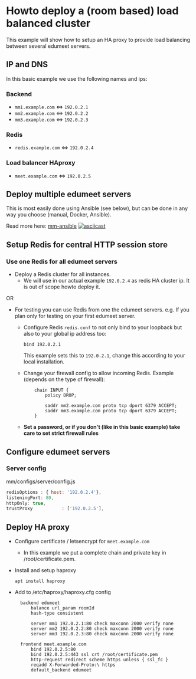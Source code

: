 # Howto deploy a (room based) load balanced cluster

This example will show how to setup an HA proxy to provide load balancing between several
edumeet servers.

## IP and DNS

In this basic example we use the following names and ips:

### Backend

* `mm1.example.com` <=> `192.0.2.1`
* `mm2.example.com` <=> `192.0.2.2`
* `mm3.example.com` <=> `192.0.2.3`

### Redis

* `redis.example.com` <=> `192.0.2.4`

### Load balancer HAproxy

* `meet.example.com` <=> `192.0.2.5`

## Deploy multiple edumeet servers

This is most easily done using Ansible (see below), but can be done
in any way you choose (manual, Docker, Ansible).

Read more here: [mm-ansible](https://github.com/edumeet/edumeet-ansible)
[![asciicast](https://asciinema.org/a/311365.svg)](https://asciinema.org/a/311365)

## Setup Redis for central HTTP session store

### Use one Redis for all edumeet servers

* Deploy a Redis cluster for all instances.
  * We will use in our actual example `192.0.2.4` as redis HA cluster ip. It is out of scope howto deploy it.

OR

* For testing you can use Redis from one the edumeet servers. e.g. If you plan only for testing on your first edumeet server.
  * Configure Redis `redis.conf` to not only bind to your loopback but also to your global ip address too:

    ``` plaintext
    bind 192.0.2.1
    ```

    This example sets this to `192.0.2.1`, change this according to your local installation.

  * Change your firewall config to allow incoming Redis. Example (depends on the type of firewall):

    ``` plaintext
        chain INPUT {
            policy DROP;

            saddr mm2.example.com proto tcp dport 6379 ACCEPT;
            saddr mm3.example.com proto tcp dport 6379 ACCEPT;
        }
    ```

  * **Set a password, or if you don't (like in this basic example) take care to set strict firewall rules**

## Configure edumeet servers

### Server config

mm/configs/server/config.js

``` js
redisOptions : { host: '192.0.2.4'},
listeningPort: 80,
httpOnly: true,
trustProxy           : ['192.0.2.5'],
```

## Deploy HA proxy

* Configure certificate / letsencrypt for `meet.example.com`
  * In this example we put a complete chain and private key in /root/certificate.pem.
* Install and setup haproxy

  `apt install haproxy`

* Add to /etc/haproxy/haproxy.cfg config

  ``` plaintext
    backend edumeet
        balance url_param roomId
        hash-type consistent

        server mm1 192.0.2.1:80 check maxconn 2000 verify none
        server mm2 192.0.2.2:80 check maxconn 2000 verify none
        server mm3 192.0.2.3:80 check maxconn 2000 verify none

    frontend meet.example.com
        bind 192.0.2.5:80
        bind 192.0.2.5:443 ssl crt /root/certificate.pem
        http-request redirect scheme https unless { ssl_fc }
        reqadd X-Forwarded-Proto:\ https
        default_backend edumeet
  ```
